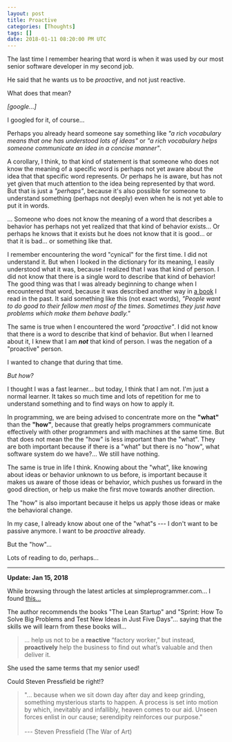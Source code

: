 ```yaml
---
layout: post
title: Proactive
categories: [Thoughts]
tags: []
date: 2018-01-11 08:20:00 PM UTC
---
```


<!-- January 12, 2018 04:20:00 AM Philippine Time -->

The last time I remember hearing that word is when it was used by our most senior software developer in my second job.

He said that he wants us to be _proactive_, and not just reactive.

What does that mean?

_[google...]_

<!--more-->

I googled for it, of course...

Perhaps you already heard someone say something like _"a rich vocabulary means that one has understood lots of ideas"_ or _"a rich vocabulary helps someone communicate an idea in a concise manner"_.

A corollary, I think, to that kind of statement is that someone who does not know the meaning of a specific word is perhaps not yet aware about the idea that that specific word represents. Or perhaps he is aware, but has not yet given that much attention to the idea being represented by that word. But that is just a _"perhaps"_, because it's also possible for someone to understand something (perhaps not deeply) even when he is not yet able to put it in words.

... Someone who does not know the meaning of a word that describes a behavior has perhaps not yet realized that that kind of behavior exists... Or perhaps he knows that it exists but he does not know that it is good... or that it is bad... or something like that.

<!-- 
A corollary to that kind of statement is that someone who does not know the meaning of the word perhaps has not yet realized that a behavior of that kind exists... or that kind of behavior is good... or that kind of behavior is bad... or something like that. And When the time comes where he encounter that word and understand it's meaning, that will just be the time where he realizes that he has that kind of behavior, and that he has to continue with it or change it.
 -->

I remember encountering the word "cynical" for the first time. I did not understand it. But when I looked in the dictionary for its meaning, I easily understood what it was, because I realized that I was that kind of person. I did not know that there is a single word to describe that kind of behavior! The good thing was that I was already beginning to change when I encountered that word, because it was described another way in [a book](https://www.bookdepository.com/book/9780091906818?a_aid=jflaga) I read in the past. It said something like this (not exact words), _"People want to do good to their fellow men most of the times. Sometimes they just have problems which make them behave badly."_

The same is true when I encountered the word _"proactive"_. I did not know that there is a word to describe that kind of behavior. But when I learned about it, I knew that I am **_not_** that kind of person. I was the negation of a "proactive" person.

I wanted to change that during that time. 

_But how?_

I thought I was a fast learner... but today, I think that I am not. I'm just a normal learner. It takes so much time and lots of repetition for me to understand something and to find ways on how to apply it.

In programming, we are being advised to concentrate more on the **"what"** than the **"how"**, because that greatly helps programmers communicate effectively with other programmers and with machines at the same time. But that does not mean the the "how" is less important than the "what". They are both important because if there is a "what" but there is no "how", what software system do we have?... We still have nothing.

The same is true in life I think. Knowing about the "what", like knowing about ideas or behavior unknown to us before, is important because it makes us aware of those ideas or behavior, which pushes us forward in the good direction, or help us make the first move towards another direction.

The "how" is also important because it helps us apply those ideas or make the behavioral change.

In my case, I already know about one of the "what"s --- I don't want to be passive anymore. I want to be _proactive_ already.

But the "how"...

Lots of reading to do, perhaps... 

----------

**Update: Jan 15, 2018**

While browsing through the latest articles at simpleprogrammer.com... I found [this...](https://simpleprogrammer.com/2018/01/08/overcoming-obstacles-stoic-mindset/)

The author recommends the books "The Lean Startup" and "Sprint: How To Solve Big Problems and Test New Ideas in Just Five Days"... saying that the skills we will learn from these books will...

> ... help us not to be a **reactive** “factory worker,” but instead, **proactively** help the business to find out what’s valuable and then deliver it.

She used the same terms that my senior used!

Could Steven Pressfield be right!?

> "... because when we sit down day after day and keep
grinding, something mysterious starts to happen. A
process is set into motion by which, inevitably and
infallibly, heaven comes to our aid. Unseen forces enlist
in our cause; serendipity reinforces our purpose."
<br /><br />
> --- Steven Pressfield (The War of Art)



<!-- 
Trial and error<sup id="footnote-indicator-1">[[1]](#footnote-1)</sup> just seems too risky I think... :smile:

What to read then?...

This might take a while...


----------

<sup id="footnote-1">[[1]](#footnote-indicator-1)</sup> 
<small>
But... _personal_ experience still is a very very good teacher. It is very helpful in some areas of the life of an individual. But I don't think it is the _best_, because my definition of best is that it is good for everything. And learning from _personal_ experience is not good for everything, because if one tries to experience everything one will die sooner rather than later, which means that he cannot be able to experience everything.
<br /><br />
I was fooled in the past into thinking that personal experience is the best teacher. Tsk tsk!
<br /><br />
Learning from our creator is the best I think... But hard to do. :laughing:
<br /><br />
If one does not want to learn from the creator, an alternative would be to learn from the experiences of other people --- learning from history, that is... Still risky, I think... But it's easier... But it takes a longer time... But it's easier... But... but... :laughing:
</small> 
-->
